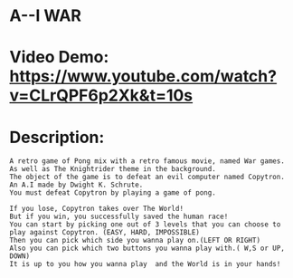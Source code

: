 # A--I WAR
# Video Demo: https://www.youtube.com/watch?v=CLrQPF6p2Xk&t=10s
# Description:

    A retro game of Pong mix with a retro famous movie, named War games. 
    As well as The Knightrider theme in the background. 
    The object of the game is to defeat an evil computer named Copytron. 
    An A.I made by Dwight K. Schrute.
    You must defeat Copytron by playing a game of pong. 
    
    If you lose, Copytron takes over The World! 
    But if you win, you successfully saved the human race! 
    You can start by picking one out of 3 levels that you can choose to play against Copytron. (EASY, HARD, IMPOSSIBLE)
    Then you can pick which side you wanna play on.(LEFT OR RIGHT)
    Also you can pick which two buttons you wanna play with.( W,S or UP, DOWN)
    It is up to you how you wanna play  and the World is in your hands!
